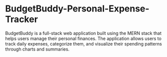 # BudgetBuddy-Personal-Expense-Tracker
BudgetBuddy is a full-stack web application built using the MERN stack that helps users manage their personal finances. The application allows users to track daily expenses, categorize them, and visualize their spending patterns through charts and summaries.
